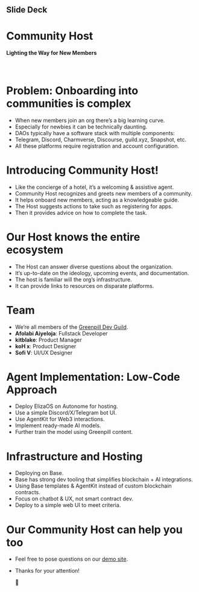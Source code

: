 ## Slide Deck

# Community Host
#### Lighting the Way for New Members
&nbsp; 

# Problem: Onboarding into communities is complex
- When new members join an org there’s a big learning curve.
- Especially for newbies it can be technically daunting.
- DAOs typically have a software stack with multiple components:
- Telegram, Discord, Charmverse, Discourse, guild.xyz, Snapshot, etc.
- All these platforms require registration and account configuration. 

# Introducing Community Host!
- Like the concierge of a hotel, it’s a welcoming & assistive agent. 
- Community Host recognizes and greets new members of a community.
- It helps onboard new members, acting as a knowledgeable guide. 
- The Host suggests actions to take such as registering for apps.
- Then it provides advice on how to complete the task. 

# Our Host knows the entire ecosystem
- The Host can answer diverse questions about the organization.
- It’s up-to-date on the ideology, upcoming events, and documentation.
- The host is familiar will the org’s infrastructure.
- It can provide links to resources on disparate platforms. 

# Team
- We’re all members of the [Greenpill Dev Guild](https://t.me/gp_dev_guild/1). 
- **Afolabi Aiyeloja**: Fullstack Developer
- **kitblake**: Product Manager
- **koH x**: Product Designer
- **Sofi V**: UI/UX Designer

# Agent Implementation: Low-Code Approach
- Deploy ElizaOS on Autonome for hosting.
- Use a simple Discord/X/Telegram bot UI. 
- Use AgentKit for Web3 interactions.
- Implement ready-made AI models.  
- Further train the model using Greenpill content. 

# Infrastructure and Hosting
- Deploying on Base.
- Base has strong dev tooling that simplifies blockchain + AI integrations.
- Using Base templates & AgentKit instead of custom blockchain contracts.
- Focus on chatbot & UX, not smart contract dev.
- Deploy to a simple web UI to meet criteria.

# Our Community Host can help you too
- Feel free to pose questions on our [demo site](). 
- Thanks for your attention!

   :pray:
